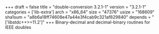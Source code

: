 +++
draft = false
title = "double-conversion 3.2.1-1"
version = "3.2.1-1"
categories = ['lib-extra']
arch = "x86_64"
size = "47376"
usize = "168609"
sha1sum = "a8b6a18ff74608e47a44e3f4cab9c321af829840"
depends = "['libstdc++>=11.2']"
+++
Binary-decimal and decimal-binary routines for IEEE doubles